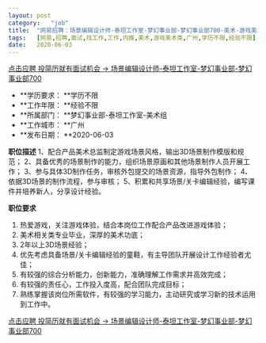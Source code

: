 ```yaml
---
layout:	post
category:	"job"
title:	"网易招聘：场景编辑设计师-泰坦工作室-梦幻事业部-梦幻事业部700-美术-游戏美术类-广州学历不限经验不限"
tags:	[网易,招聘,面试,找工作,工作,内推,美术,游戏美术类,广州,学历不限,经验不限]
date:	2020-06-03
---
```


[点击应聘 投简历就有面试机会 -> 场景编辑设计师-泰坦工作室-梦幻事业部-梦幻事业部700](http://mobile.bole.netease.com/bole/boleDetail?id=22088&employeeId=346f03c3cda5f04c&key=all)



- **学历要求： **学历不限
- **工作年限： **经验不限
- **所属部门： **梦幻事业部-泰坦工作室-美术组
- **工作城市： **广州
- **发布日期： **2020-06-03



**职位描述**
1、配合产品美术总监制定游戏场景风格，输出3D场景制作模版和规范；
2、具备优秀的场景制作的能力，组织场景原画和其他场景制作人员开展工作；
3、参与具体3D制作任务，审核外包提交的场景资源，指导外包制作；
4、依据3D场景的制作流程，参与审核；
5、积累和共享场景/关卡编辑经验，编写课件并培养新人，分享设计经验。



**职位要求**
1.	热爱游戏，关注游戏体验，结合本岗位工作配合产品改进游戏体验；
2.	美术相关类专业毕业，深厚的美术功底；
3.	2年以上3D场景经验；
4.	优先考虑具备场景/关卡编辑经验的童鞋，有主导团队开展设计工作经验者尤佳；
5.	有较强的综合分析能力，创新能力，准确理解工作需求并高效完成；
6.	有较强的责任心，工作投入度高，配合团队完成目标；
7.	熟练掌握该岗位所需软件，有较强的学习能力，主动研究或学习新的技术运用到工作中。



[点击应聘 投简历就有面试机会 -> 场景编辑设计师-泰坦工作室-梦幻事业部-梦幻事业部700](http://mobile.bole.netease.com/bole/boleDetail?id=22088&employeeId=346f03c3cda5f04c&key=all)